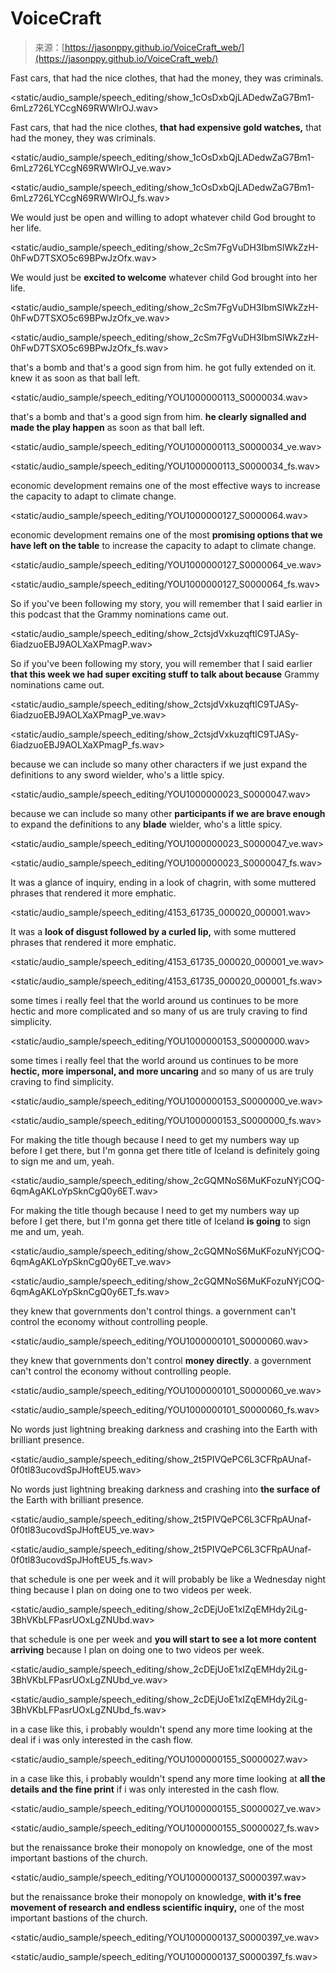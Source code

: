 <!--yml
category: 未分类
date: 2024-05-29 12:46:37
-->

# VoiceCraft

> 来源：[https://jasonppy.github.io/VoiceCraft_web/](https://jasonppy.github.io/VoiceCraft_web/)

Fast cars, that had the nice clothes, that had the money, they was criminals.

<static/audio_sample/speech_editing/show_1cOsDxbQjLADedwZaG7Bm1-6mLz726LYCcgN69RWWlrOJ.wav>

Fast cars, that had the nice clothes, **that had expensive gold watches,** that had the money, they was criminals.

<static/audio_sample/speech_editing/show_1cOsDxbQjLADedwZaG7Bm1-6mLz726LYCcgN69RWWlrOJ_ve.wav>

<static/audio_sample/speech_editing/show_1cOsDxbQjLADedwZaG7Bm1-6mLz726LYCcgN69RWWlrOJ_fs.wav>

We would just be open and willing to adopt whatever child God brought to her life.

<static/audio_sample/speech_editing/show_2cSm7FgVuDH3IbmSlWkZzH-0hFwD7TSXO5c69BPwJzOfx.wav>

We would just be **excited to welcome** whatever child God brought into her life.

<static/audio_sample/speech_editing/show_2cSm7FgVuDH3IbmSlWkZzH-0hFwD7TSXO5c69BPwJzOfx_ve.wav>

<static/audio_sample/speech_editing/show_2cSm7FgVuDH3IbmSlWkZzH-0hFwD7TSXO5c69BPwJzOfx_fs.wav>

that's a bomb and that's a good sign from him. he got fully extended on it. knew it as soon as that ball left.

<static/audio_sample/speech_editing/YOU1000000113_S0000034.wav>

that's a bomb and that's a good sign from him. **he clearly signalled and made the play happen** as soon as that ball left.

<static/audio_sample/speech_editing/YOU1000000113_S0000034_ve.wav>

<static/audio_sample/speech_editing/YOU1000000113_S0000034_fs.wav>

economic development remains one of the most effective ways to increase the capacity to adapt to climate change.

<static/audio_sample/speech_editing/YOU1000000127_S0000064.wav>

economic development remains one of the most **promising options that we have left on the table** to increase the capacity to adapt to climate change.

<static/audio_sample/speech_editing/YOU1000000127_S0000064_ve.wav>

<static/audio_sample/speech_editing/YOU1000000127_S0000064_fs.wav>

So if you've been following my story, you will remember that I said earlier in this podcast that the Grammy nominations came out.

<static/audio_sample/speech_editing/show_2ctsjdVxkuzqftlC9TJASy-6iadzuoEBJ9AOLXaXPmagP.wav>

So if you've been following my story, you will remember that I said earlier **that this week we had super exciting stuff to talk about because** Grammy nominations came out.

<static/audio_sample/speech_editing/show_2ctsjdVxkuzqftlC9TJASy-6iadzuoEBJ9AOLXaXPmagP_ve.wav>

<static/audio_sample/speech_editing/show_2ctsjdVxkuzqftlC9TJASy-6iadzuoEBJ9AOLXaXPmagP_fs.wav>

because we can include so many other characters if we just expand the definitions to any sword wielder, who's a little spicy.

<static/audio_sample/speech_editing/YOU1000000023_S0000047.wav>

because we can include so many other **participants if we are brave enough** to expand the definitions to any **blade** wielder, who's a little spicy.

<static/audio_sample/speech_editing/YOU1000000023_S0000047_ve.wav>

<static/audio_sample/speech_editing/YOU1000000023_S0000047_fs.wav>

It was a glance of inquiry, ending in a look of chagrin, with some muttered phrases that rendered it more emphatic.

<static/audio_sample/speech_editing/4153_61735_000020_000001.wav>

It was a **look of disgust followed by a curled lip,** with some muttered phrases that rendered it more emphatic.

<static/audio_sample/speech_editing/4153_61735_000020_000001_ve.wav>

<static/audio_sample/speech_editing/4153_61735_000020_000001_fs.wav>

some times i really feel that the world around us continues to be more hectic and more complicated and so many of us are truly craving to find simplicity.

<static/audio_sample/speech_editing/YOU1000000153_S0000000.wav>

some times i really feel that the world around us continues to be more **hectic, more impersonal, and more uncaring** and so many of us are truly craving to find simplicity.

<static/audio_sample/speech_editing/YOU1000000153_S0000000_ve.wav>

<static/audio_sample/speech_editing/YOU1000000153_S0000000_fs.wav>

For making the title though because I need to get my numbers way up before I get there, but I'm gonna get there title of Iceland is definitely going to sign me and um, yeah.

<static/audio_sample/speech_editing/show_2cGQMNoS6MuKFozuNYjCOQ-6qmAgAKLoYpSknCgQ0y6ET.wav>

For making the title though because I need to get my numbers way up before I get there, but I'm gonna get there title of Iceland **is going** to sign me and um, yeah.

<static/audio_sample/speech_editing/show_2cGQMNoS6MuKFozuNYjCOQ-6qmAgAKLoYpSknCgQ0y6ET_ve.wav>

<static/audio_sample/speech_editing/show_2cGQMNoS6MuKFozuNYjCOQ-6qmAgAKLoYpSknCgQ0y6ET_fs.wav>

they knew that governments don't control things. a government can't control the economy without controlling people.

<static/audio_sample/speech_editing/YOU1000000101_S0000060.wav>

they knew that governments don't control **money directly**. a government can't control the economy without controlling people.

<static/audio_sample/speech_editing/YOU1000000101_S0000060_ve.wav>

<static/audio_sample/speech_editing/YOU1000000101_S0000060_fs.wav>

No words just lightning breaking darkness and crashing into the Earth with brilliant presence.

<static/audio_sample/speech_editing/show_2t5PIVQePC6L3CFRpAUnaf-0f0tl83ucovdSpJHoftEU5.wav>

No words just lightning breaking darkness and crashing into **the surface of** the Earth with brilliant presence.

<static/audio_sample/speech_editing/show_2t5PIVQePC6L3CFRpAUnaf-0f0tl83ucovdSpJHoftEU5_ve.wav>

<static/audio_sample/speech_editing/show_2t5PIVQePC6L3CFRpAUnaf-0f0tl83ucovdSpJHoftEU5_fs.wav>

that schedule is one per week and it will probably be like a Wednesday night thing because I plan on doing one to two videos per week.

<static/audio_sample/speech_editing/show_2cDEjUoE1xIZqEMHdy2iLg-3BhVKbLFPasrUOxLgZNUbd.wav>

that schedule is one per week and **you will start to see a lot more content arriving** because I plan on doing one to two videos per week.

<static/audio_sample/speech_editing/show_2cDEjUoE1xIZqEMHdy2iLg-3BhVKbLFPasrUOxLgZNUbd_ve.wav>

<static/audio_sample/speech_editing/show_2cDEjUoE1xIZqEMHdy2iLg-3BhVKbLFPasrUOxLgZNUbd_fs.wav>

in a case like this, i probably wouldn't spend any more time looking at the deal if i was only interested in the cash flow.

<static/audio_sample/speech_editing/YOU1000000155_S0000027.wav>

in a case like this, i probably wouldn't spend any more time looking at **all the details and the fine print** if i was only interested in the cash flow.

<static/audio_sample/speech_editing/YOU1000000155_S0000027_ve.wav>

<static/audio_sample/speech_editing/YOU1000000155_S0000027_fs.wav>

but the renaissance broke their monopoly on knowledge, one of the most important bastions of the church.

<static/audio_sample/speech_editing/YOU1000000137_S0000397.wav>

but the renaissance broke their monopoly on knowledge, **with it's free movement of research and endless scientific inquiry,** one of the most important bastions of the church.

<static/audio_sample/speech_editing/YOU1000000137_S0000397_ve.wav>

<static/audio_sample/speech_editing/YOU1000000137_S0000397_fs.wav>